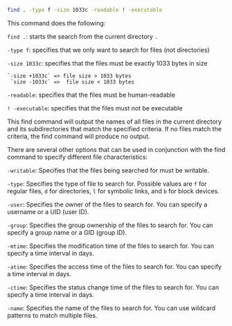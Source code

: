 ```bash
find . -type f -size 1033c -readable ! -executable
```
This command does the following:

`find .`: starts the search from the current directory `.`

`-type f`: specifies that we only want to search for files (not directories)

`-size 1033c`: specifies that the files must be exactly 1033 bytes in size

    `-size +1033c` => file size > 1033 bytes
     `size -1033c` =>  file size < 1033 bytes
    

`-readable`: specifies that the files must be human-readable 

`! -executable`: specifies that the files must not be executable

This find command will output the names of all files in the current directory and its subdirectories that match the specified criteria. If no files match the criteria, the find command will produce no output.

 There are several other options that can be used in conjunction with the find command to specify different file characteristics:

`-writable`: Specifies that the files being searched for must be writable.

`-type`: Specifies the type of file to search for. Possible values are `f` for regular files, `d` for directories, `l` for symbolic links, and `b` for block devices.

`-user`: Specifies the owner of the files to search for. You can specify a username or a UID (user ID).

`-group`: Specifies the group ownership of the files to search for. You can specify a group name or a GID (group ID).

`-mtime`: Specifies the modification time of the files to search for. You can specify a time interval in days.

`-atime`: Specifies the access time of the files to search for. You can specify a time interval in days.

`-ctime`: Specifies the status change time of the files to search for. You can specify a time interval in days.

`-name`: Specifies the name of the files to search for. You can use wildcard patterns to match multiple files.
